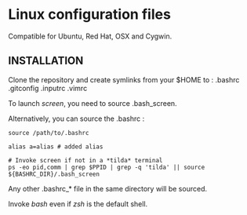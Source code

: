 
Linux configuration files
=========================

Compatible for Ubuntu, Red Hat, OSX and Cygwin.


INSTALLATION
------------

Clone the repository and create symlinks from your $HOME to :
  .bashrc
  .gitconfig
  .inputrc
  .vimrc

To launch *screen*, you need to source .bash_screen.

Alternatively, you can source the .bashrc :

    source /path/to/.bashrc

    alias a=alias # added alias

    # Invoke screen if not in a *tilda* terminal
    ps -eo pid,comm | grep $PPID | grep -q 'tilda' || source ${BASHRC_DIR}/.bash_screen

Any other .bashrc_* file in the same directory will be sourced.

Invoke _bash_ even if _zsh_ is the default shell.

